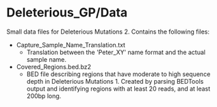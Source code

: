 # Deleterious_GP/Data
Small data files for Deleterious Mutations 2. Contains the following files:
- Capture_Sample_Name_Translation.txt
	- Translation between the 'Peter_XY' name format and the actual sample name.
- Covered_Regions.bed.bz2
	- BED file describing regions that have moderate to high sequence depth in
	Deleterious Mutations 1. Created by parsing BEDTools output and identifying
	regions with at least 20 reads, and at least 200bp long.
